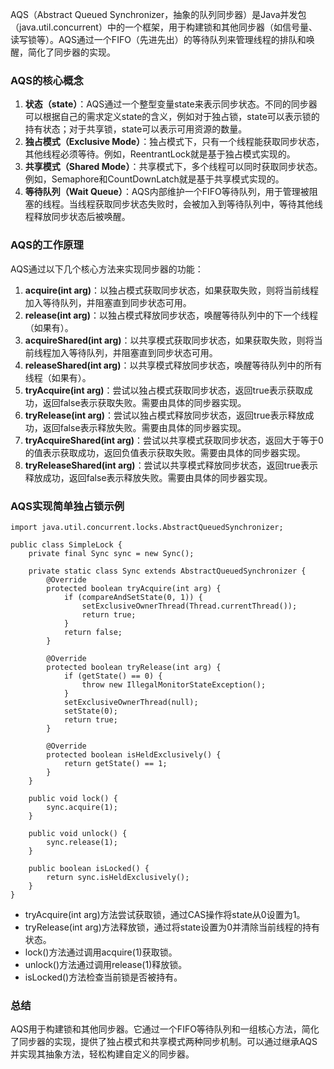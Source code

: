 AQS（Abstract Queued Synchronizer，抽象的队列同步器）是Java并发包（java.util.concurrent）中的一个框架，用于构建锁和其他同步器（如信号量、读写锁等）。AQS通过一个FIFO（先进先出）的等待队列来管理线程的排队和唤醒，简化了同步器的实现。
### AQS的核心概念

1. **状态（state）**：AQS通过一个整型变量state来表示同步状态。不同的同步器可以根据自己的需求定义state的含义，例如对于独占锁，state可以表示锁的持有状态；对于共享锁，state可以表示可用资源的数量。
2. **独占模式（Exclusive Mode）**：独占模式下，只有一个线程能获取同步状态，其他线程必须等待。例如，ReentrantLock就是基于独占模式实现的。
3. **共享模式（Shared Mode）**：共享模式下，多个线程可以同时获取同步状态。例如，Semaphore和CountDownLatch就是基于共享模式实现的。
4. **等待队列（Wait Queue）**：AQS内部维护一个FIFO等待队列，用于管理被阻塞的线程。当线程获取同步状态失败时，会被加入到等待队列中，等待其他线程释放同步状态后被唤醒。
### AQS的工作原理
AQS通过以下几个核心方法来实现同步器的功能：

1. **acquire(int arg)**：以独占模式获取同步状态，如果获取失败，则将当前线程加入等待队列，并阻塞直到同步状态可用。
2. **release(int arg)**：以独占模式释放同步状态，唤醒等待队列中的下一个线程（如果有）。
3. **acquireShared(int arg)**：以共享模式获取同步状态，如果获取失败，则将当前线程加入等待队列，并阻塞直到同步状态可用。
4. **releaseShared(int arg)**：以共享模式释放同步状态，唤醒等待队列中的所有线程（如果有）。
5. **tryAcquire(int arg)**：尝试以独占模式获取同步状态，返回true表示获取成功，返回false表示获取失败。需要由具体的同步器实现。
6. **tryRelease(int arg)**：尝试以独占模式释放同步状态，返回true表示释放成功，返回false表示释放失败。需要由具体的同步器实现。
7. **tryAcquireShared(int arg)**：尝试以共享模式获取同步状态，返回大于等于0的值表示获取成功，返回负值表示获取失败。需要由具体的同步器实现。
8. **tryReleaseShared(int arg)**：尝试以共享模式释放同步状态，返回true表示释放成功，返回false表示释放失败。需要由具体的同步器实现。
### AQS实现简单独占锁示例
```
import java.util.concurrent.locks.AbstractQueuedSynchronizer;

public class SimpleLock {
    private final Sync sync = new Sync();

    private static class Sync extends AbstractQueuedSynchronizer {
        @Override
        protected boolean tryAcquire(int arg) {
            if (compareAndSetState(0, 1)) {
                setExclusiveOwnerThread(Thread.currentThread());
                return true;
            }
            return false;
        }

        @Override
        protected boolean tryRelease(int arg) {
            if (getState() == 0) {
                throw new IllegalMonitorStateException();
            }
            setExclusiveOwnerThread(null);
            setState(0);
            return true;
        }

        @Override
        protected boolean isHeldExclusively() {
            return getState() == 1;
        }
    }

    public void lock() {
        sync.acquire(1);
    }

    public void unlock() {
        sync.release(1);
    }

    public boolean isLocked() {
        return sync.isHeldExclusively();
    }
}
```

- tryAcquire(int arg)方法尝试获取锁，通过CAS操作将state从0设置为1。
- tryRelease(int arg)方法释放锁，通过将state设置为0并清除当前线程的持有状态。
- lock()方法通过调用acquire(1)获取锁。
- unlock()方法通过调用release(1)释放锁。
- isLocked()方法检查当前锁是否被持有。
### 总结
AQS用于构建锁和其他同步器。它通过一个FIFO等待队列和一组核心方法，简化了同步器的实现，提供了独占模式和共享模式两种同步机制。可以通过继承AQS并实现其抽象方法，轻松构建自定义的同步器。

